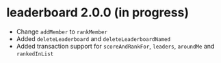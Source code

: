 # leaderboard 2.0.0 (in progress)

  * Change `addMember` to `rankMember`
  * Added `deleteLeaderboard` and `deleteLeaderboardNamed`
  * Added transaction support for `scoreAndRankFor`, `leaders`, `aroundMe` and `rankedInList`

